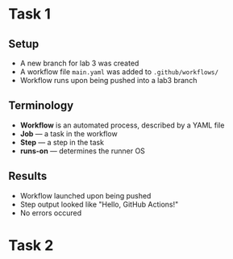# Task 1

## Setup

- A new branch for lab 3 was created
- A workflow file `main.yaml` was added to `.github/workflows/`
- Workflow runs upon being pushed into a lab3 branch

## Terminology

- **Workflow** is an automated process, described by a YAML file
- **Job** — a task in the workflow
- **Step** — a step in the task
- **runs-on** — determines the runner OS

## Results

- Workflow launched upon being pushed
- Step output looked like "Hello, GitHub Actions!"
- No errors occured

# Task 2

